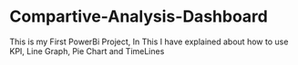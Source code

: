 # Compartive-Analysis-Dashboard
This is my First PowerBi Project, In This I have explained about how to use KPI, Line Graph, Pie Chart and TimeLines 
